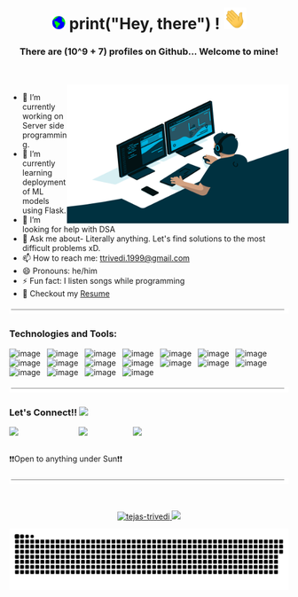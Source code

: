 <h1 align="center">
  <a target="_blank">
    <img src="https://github.com/tejas-trivedi/tejas-trivedi/blob/main/Earth.gif" width="24" style="max-width:100%;">
  </a>
  print("Hey, there") !
  <a target="_blank">
    <img src="https://github.com/tejas-trivedi/tejas-trivedi/blob/main/Hi.gif" width="40" />
  </a>
  <br/>
  <h3 align="center">There are (10^9 + 7) profiles on Github... Welcome to mine!</h3>
</h1>
<br/>
<br/>
<a target="_blank">
  <img align="right" height="250" width="400" alt="GIF" src="https://github.com/tejas-trivedi/tejas-trivedi/blob/main/code.gif">
</a>

 - 🔭 I’m currently working on Server side programming.
 - 🌱 I’m currently learning deployment of ML models using Flask.
 - 🤔 I’m looking for help with DSA
 - 💬 Ask me about- Literally anything. Let's find solutions to the most difficult problems xD.
 - 📫 How to reach me: ttrivedi.1999@gmail.com
 - 😄 Pronouns: he/him
 - ⚡ Fun fact: I listen songs while programming
 - 📝 Checkout my [Resume](https://drive.google.com/file/d/1EQu7DYYgoAOyLGxpC052EfscjuRup9ta/view?usp=sharing)

<img src="https://github.com/tejas-trivedi/tejas-trivedi/blob/main/border.gif" width="1100px" height="10px"></h2>

### Technologies and Tools:

![image](https://img.shields.io/badge/Django-092E20?style=for-the-badge&logo=django&logoColor=green)&nbsp;&nbsp;
![image](https://img.shields.io/badge/Flask-000000?style=for-the-badge&logo=flask&logoColor=white)&nbsp;&nbsp;
![image](https://img.shields.io/badge/Postman-FF6C37?style=for-the-badge&logo=Postman&logoColor=white)&nbsp;&nbsp;
![image](https://img.shields.io/badge/PostgreSQL-316192?style=for-the-badge&logo=postgresql&logoColor=white)&nbsp;&nbsp;
![image](https://img.shields.io/badge/MySQL-00000F?style=for-the-badge&logo=mysql&logoColor=white)&nbsp;&nbsp;
![image](https://img.shields.io/badge/Selenium-43B02A?style=for-the-badge&logo=Selenium&logoColor=white)&nbsp;&nbsp;
![image](https://img.shields.io/badge/Streamlit-FF4B4B?style=for-the-badge&logo=Streamlit&logoColor=white)&nbsp;&nbsp;
![image](https://img.shields.io/badge/Python-3776AB?style=for-the-badge&logo=python&logoColor=white)&nbsp;&nbsp;
![image](https://img.shields.io/badge/Docker-2CA5E0?style=for-the-badge&logo=docker&logoColor=white)&nbsp;&nbsp;
![image](https://img.shields.io/badge/conda-342B029.svg?&style=for-the-badge&logo=anaconda&logoColor=white)&nbsp;&nbsp;
![image](https://img.shields.io/badge/Git-F05032?style=for-the-badge&logo=git&logoColor=white)&nbsp;&nbsp;
![image](https://img.shields.io/badge/Amazon_AWS-232F3E?style=for-the-badge&logo=amazon-aws&logoColor=white)&nbsp;&nbsp;
![image](https://img.shields.io/badge/Heroku-430098?style=for-the-badge&logo=heroku&logoColor=white)&nbsp;&nbsp;
![image](https://img.shields.io/badge/GitHub_Actions-2088FF?style=for-the-badge&logo=github-actions&logoColor=white)&nbsp;&nbsp;
![image](https://img.shields.io/badge/Ubuntu-E95420?style=for-the-badge&logo=ubuntu&logoColor=white)&nbsp;&nbsp;
![image](https://img.shields.io/badge/Flutter-02569B?style=for-the-badge&logo=flutter&logoColor=white)&nbsp;&nbsp;
![image](https://img.shields.io/badge/firebase-ffca28?style=for-the-badge&logo=firebase&logoColor=black)&nbsp;&nbsp;
![image](https://img.shields.io/badge/Linux-FCC624?style=for-the-badge&logo=linux&logoColor=black)


<img src="https://github.com/tejas-trivedi/tejas-trivedi/blob/main/border.gif" width="1100px" height="10px"></h2>

### Let's Connect!! <img src="https://github.com/PulkitSinghDev/PulkitSinghDev/blob/main/Handshake.gif" height="25px" style="max-width:100%;">
<a href="https://www.linkedin.com/in/tejas-trivedi9/">
  <img align="left" width="125px" src="https://img.shields.io/badge/LinkedIn-0077B5?style=for-the-badge&logo=linkedin&logoColor=white" />
</a>
<a href="mailto: tejas.99.dev@gmail.com">
  <img align="left" width="98px" src="https://img.shields.io/badge/Gmail-D14836?style=for-the-badge&logo=gmail&logoColor=white" />
</a>
<a href="https://www.instagram.com/tejastrivedi_/">
  <img align="left" width="135px" src="https://img.shields.io/badge/Instagram-E4405F?style=for-the-badge&logo=instagram&logoColor=white" />
</a>
<br/>
<br/>

:exclamation::exclamation:Open to anything under Sun:exclamation::exclamation:
<br/>
<br/>
<img src="https://github.com/tejas-trivedi/tejas-trivedi/blob/main/border.gif" width="1100px" height="10px"></h2>

<br/>

<p align="center">
<a href="https://github.com/tejas-trivedi">
<img height="180em" src="https://github-readme-streak-stats.herokuapp.com/?user=tejas-trivedi&theme=algolia" alt="tejas-trivedi" />
<img height="180em" src="https://github-readme-stats.vercel.app/api/top-langs/?username=tejas-trivedi&hide=html&langs_count=6&count_private=true&theme=algolia&exclude_repo=Future_Price_Prediction_of_Products,Machine_Learning_Basics,Financial_Analysis,Machine_Learning_Basic_models,Operation-Research-Lab&layout=compact"/></a>
</p>

<p align="center">
  <img src="https://github.com/tejas-trivedi/tejas-trivedi/raw/output/github-contribution-grid-snake.svg"
alt="snake"></center>
</p>
